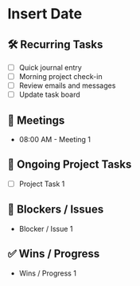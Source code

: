 # Insert Date

## 🛠️ Recurring Tasks

- [ ] Quick journal entry
- [ ] Morning project check-in
- [ ] Review emails and messages
- [ ] Update task board

## 📅 Meetings

- 08:00 AM - Meeting 1

## 📝 Ongoing Project Tasks

- [ ] Project Task 1

## 🚧 Blockers / Issues

- Blocker / Issue 1

## ✅ Wins / Progress

- Wins / Progress 1
